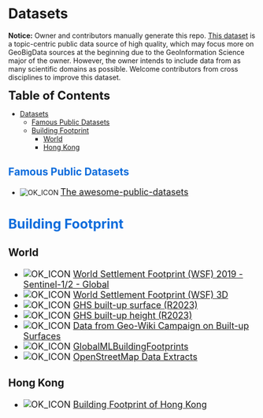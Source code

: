 # Datasets
**Notice:** Owner and contributors manually generate this repo. [This dataset](https://github.com/ZhenchuanYang/Datasets/tree/main) is a topic-centric public data source of high quality, which may focus more on GeoBigData sources at the beginning due to the GeoInformation Science major of the owner. However, the owner intends to include data from as many scientific domains as possible. Welcome contributors from cross disciplines to improve this dataset.

<font size=5.5>**Table of Contents**</font>
- [Datasets](#datasets)
  - [Famous Public Datasets](#famous-public-datasets)
  - [Building Footprint](#building-footprint)
    - [World](#world)
    - [Hong Kong](#hong-kong)


## <font color=#0c6cdc>Famous Public Datasets</font>
* ![OK_ICON] <font size=4>[The awesome-public-datasets](https://github.com/awesomedata/awesome-public-datasets/blob/master/README.rst)

## <font color=#0c6cdc>Building Footprint</font>
### World
* ![OK_ICON] <font size=4>[World Settlement Footprint (WSF) 2019 - Sentinel-1/2 - Global](https://download.geoservice.dlr.de/WSF2019/)
* ![OK_ICON] <font size=4>[World Settlement Footprint (WSF) 3D](http://wis.eoc.dlr.de/wsf3d/#5/50.39/11.28)
* ![OK_ICON] <font size=4>[GHS built-up surface (R2023)](https://ghsl.jrc.ec.europa.eu/download.php?ds=bu)
* ![OK_ICON] <font size=4>[GHS built-up height (R2023)](https://ghsl.jrc.ec.europa.eu/download.php?ds=builtH)
* ![OK_ICON] <font size=4>[Data from Geo-Wiki Campaign on Built-up Surfaces](https://iiasa.ac.at/models-tools-data/data-from-geo-wiki-campaign-on-built-up-surfaces)
* ![OK_ICON] <font size=4>[GlobalMLBuildingFootprints](https://github.com/microsoft/GlobalMLBuildingFootprints/tree/main)
* ![OK_ICON] <font size=4>[OpenStreetMap Data Extracts](https://download.geofabrik.de/)
### Hong Kong
* ![OK_ICON] <font size=4>[Building Footprint of Hong Kong ](https://portal.csdi.gov.hk/geoportal/#metadataInfoPanel)



[OK_ICON]: https://raw.githubusercontent.com/awesomedata/apd-core/master/deploy/ok-24.png
[FIXME_ICON]: https://raw.githubusercontent.com/awesomedata/apd-core/master/deploy/fixme-24.png
